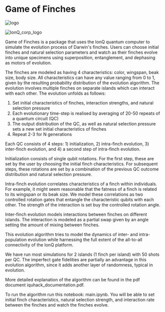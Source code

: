 # Game of Finches 

![logo](https://user-images.githubusercontent.com/79099250/215850752-ed06b519-387d-4f2f-a975-97a7bbc51faf.png)


![IonQ_corp_logo](https://user-images.githubusercontent.com/79099250/215311276-dd9675f7-77c7-424b-ad23-4d46bd819845.png)

Game of Finches is a package that uses the IonQ quantum computer to simulate the evolution process of Darwin's finches. Users can choose initial finches and natural selection parameters and watch as their finches evolve into unique specimens using superposition, entanglement, and dephasing as motors of evolution.

The finches are modeled as having 4 characteristics: color, wingspan, beak size, body size. All characteristics can have any value ranging from 0 to 1, given by the resulting probability distribution of the evolution algorithm. The evolution involves multiple finches on separate islands which can interact with each other. The evolution unfolds as follows:

1. Set initial characteristics of finches, interaction strengths, and natural selection pressure
2. Each evolutionary time-step is realised by averaging of 20-50 repeats of a quantum circuit (QC)
3. The output distribution of the QC, as well as natural selection pressure sets a new set initial
characteristics of finches
4. Repeat 2-3 for N generations

Each QC consists of 4 steps: 1) initialization, 2) intra-finch evolution, 3) inter-finch evolution, and 4) a second step of intra-finch evolution.

Initialization consists of single qubit rotations. For the first step, these are set by the user by choosing the initial finch characteristics. For subsequent steps, these rotations are set by a combination of the previous QC outcome distribution and natural selection pressure.

Intra-finch evolution correlates characteristics of a finch within individuals. For example, it might seem reasonable that the fatness of a finch is related to its wingspan or its beak size. We model these correlations as two controlled rotation gates that entangle the characteristic qubits with each other. The strength of the interaction is set buy the controlled rotation angle.

Inter-finch evolution models interactions between finches on different islands. The interaction is modeled as a partial swap given by an angle setting the amount of mixing between finches.

This evolution algorithm tries to model the dynamics of inter- and intra-population evolution while harnessing the full extent of the all-to-all connectivity of the IonQ platform.

We have run most simulations for 2 islands (1 finch per island) with 50 shots per QC. The imperfect gate fidelities are partially an advantage in this evolution algorithm, since it adds another layer of randomness, typical in evolution. 

More detailed explanation of the algorithm can be found in the pdf document iquhack_documentation.pdf.

To run the algorithm run this notebook: main.ipynb. You will be able to set initial finch characteristics, natural selection strength, and interaction rate between the finches and watch the finches evolve.
